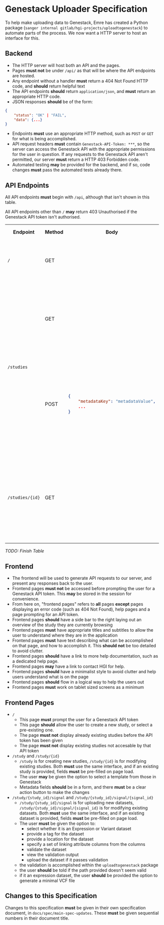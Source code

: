 # Genestack Uploader Specification

To help make uploading data to Genestack, Emre has created a Python package (`sanger internal gitlab/hgi-projects/uploadtogenestack`) to automate parts of the process. We now want a HTTP server to host an interface for this.

## Backend

- The HTTP server will host both an API and the pages. 
- Pages **must not** be under `/api/` as that will be where the API endpoints are hosted.
- Any endpoint without a handler **must** return a 404 Not Found HTTP code, and **should** return helpful text
- The API endpoints **should** return `application/json`, and **must** return an appropriate HTTP code.
- JSON responses **should** be of the form:
```JSON
{
    "status": "OK" | "FAIL",
    "data": {...}
}
```
- Endpoints **must** use an appropriate HTTP method, such as `POST` or `GET` for what is being accomplished.
- API request headers **must** contain `Genestack-API-Token: ***`, so the server can access the Genestack API with the appropriate permissions for the user in question. If any requests to the Genestack API aren't permitted, our server **must** return a HTTP 403 Forbidden code.
- Automated testing **may** be provided for the backend, and if so, code changes **must** pass the automated tests already there.

## API Endpoints

All API endpoints **must** begin with `/api`, although that isn't shown in this table.

All API endpoints other than `/` **may** return 403 Unauthorised if the Genestack API token isn't authorised.

<table>
    <tr>
        <th>Endpoint</th>
        <th>Method</th>
        <th>Body</th>
        <th>Return Code</th>
        <th>Return Body</th>
        <th>Notes</th>
    </tr>
    <tr>
        <td><code>/</code></td>
        <td>GET</td>
        <td></td>
        <td>200 OK</td>
        <td>

```json
{
    "status": "OK",
    "data": {
        "version": "1.0.0"
    }
}
``` 
   
</td>
        <td>API token in header not required</td>
    </tr>
    <tr>
        <td rowspan=3><code>/studies</code></td>
        <td>GET</td>
        <td></td>
        <td>200 OK</td>
        <td>

```json
{
    "status": "OK",
    "data": {
        "studies": [
            {
                "studyAccession": "ABC123",
                "studyName": "Study Name",
                ...
            }
        ]
    }
}

```

</td>
        <td></td>
    </tr>
    <tr>
        <td rowspan=2>POST</td>
        <td rowspan=2>

```json
{
    "metadataKey": "metadataValue",
    ...
}
```

</td>
        <td>201 Created</td>
        <td>

```json
{
    "status": "OK",
    "data": {
        "studyAccession": "newAccession",
        "metadataKey": "metadataValue",
        ...
    }
}
```

</td>
        <td></td>
    </tr>
    <tr>
        <td>400 Bad Request</td>
        <td>

```json
{
    "status": "FAIL",
    "data": {
        error data
    }
}
```

</td>
    <td>we'll return this if the <code>uploadtogenestack</code> package can't create the study, and returns an error</td>
    </tr>
    <tr>
        <td rowspan=2><code>/studies/{id}</code>
        <td rowspan=2>GET</td>
        <td rowspan=2></td>
        <td>200 OK</td>
        <td>

```json
{
    "status": "OK",
    "data": {
        "studyAccession": "id",
        ...
    }
}
```

</td>
    </tr>
    <tr>
        <td>404 Not Found</td>
        <td>

```json
{
    "status": "FAIL",
    "data": {
        not found error data
    }
}
```

</td>
    <td>When we can't find the study with that id</td>


</table>

*TODO: Finish Table*


## Frontend

- The frontend will be used to generate API requests to our server, and present any responses back to the user.
- Frontend pages **must not** be accessed before prompting the user for a Genestack API token. This **may** be stored in the session for convenience.
- From here on, "frontend pages" refers to **all** pages **except** pages displaying an error code (such as 404 Not Found), help pages and a page prompting for an API token.
- Frontend pages **should** have a side bar to the right laying out an overview of the study they are currently browsing
- Frontend pages **must** have appropriate titles and subtitles to allow the user to understand where they are in the application
- Frontend pages **must** have text describing what can be accomplished on that page, and how to accomplish it. This **should not** be too detailed to avoid clutter.
- Frontend pages **should** have a link to more help documentation, such as a dedicated help page.
- Frontend pages **may** have a link to contact HGI for help.
- Frontend pages **should** have a minimalist style to avoid clutter and help users understand what is on the page
- Frontend pages **should** flow in a logical way to help the users out
- Frontend pages **must** work on tablet sized screens as a minimum

## Frontend Pages

- `/`
    - This page **must** prompt the user for a Genestack API token
    - This page **should** allow the user to create a new study, or select a pre-existing one.
    - The page **must not** display already existing studies before the API token has been given
    - The page **must not** display existing studies not accesable by that API token
- `/study` and `/study/{id}`
    - `/study` is for creating new studies, `/study/{id}` is for modifying existing studies. Both **must** use the same interface, and if an existing study is provided, fields **must** be pre-filled on page load.
    - The user **may** be given the option to select a template from those in Genestack
    - Metadata fields **should** be in a form, and there **must** be a clear action button to make the changes
- `/study/{study_id}/signal` and `/study/{study_id}/signal/{signal_id}`
    - `/study/{study_id}/signal` is for uploading new datasets, `/study/{study_id}/signal/{signal_id}` is for modifying existing datasets. Both **must** use the same interface, and if an existing dataset is provided, fields **must** be pre-filled on page load.
    - The user **must** be given the option to:
        - select whether it is an Expression or Variant dataset
        - provide a tag for the dataset
        - provide a location for the dataset
        - specify a set of linking attribute columns from the columns
        - validate the dataset
        - view the validation output
        - upload the dataset if it passes validation
    - the validation is accomplished within the `uploadtogenestack` package
    - the user **should** be told if the path provided doesn't seem valid
    - if it an expression dataset, the user **should** be provided the option to generate a minimal VCF file

## Changes to this Specification

Changes to this specification **must** be given in their own specification document, in `docs/spec/main-spec-updates`. These **must** be given sequential numbers in their document title.
